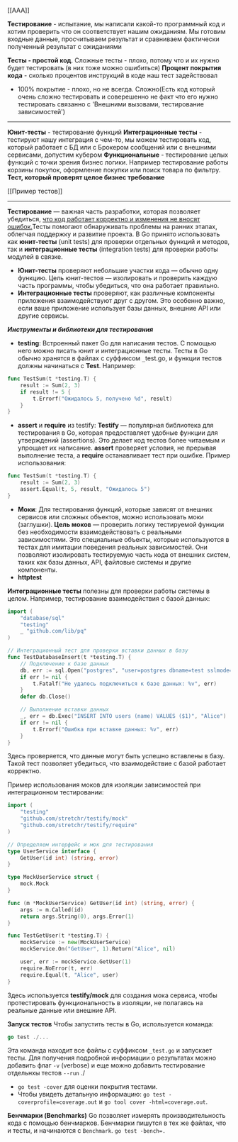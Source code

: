 [[AAA]]

**Тестирование** - испытание, мы написали какой-то программный код и хотим проверить что он соответствует нашим ожиданиям.
Мы готовим входные данные, просчитываем результат и сравниваем фактически полученный результат с ожиданиями

**Тесты - простой код**. Сложные тесты - плохо, потому что и их нужно будет тестировать (в них тоже можно ошибиться)
**Процент покрытия кода** - сколько процентов инструкций в коде наш тест задействовал
- 100% покрытие - плохо, но не всегда. Сложно(Есть код который очень сложно тестировать и соверешенно не факт что его нужно тестировать связанно с 'Внешними вызовами, тестирование зависимостей')
---
**Юнит-тесты** - тестирование функций
**Интеграционные тесты** - тестируют нашу интеграция с чем-то, мы можем тестировать код, который работает с БД или с Брокером сообщений или с внешними сервисами, допустим кубером
**Функциональные** - тестирование целых функций с точки зрения бизнес логики. Например тестирование работы корзины покупок, оформление покупки или поиск товара по фильтру. **Тест, который проверят целое бизнес требование**

[[Пример тестов]]

---











**Тестирование** — важная часть разработки, которая позволяет убедиться, <u>что код работает корректно и изменения не вносят ошибок.</u>Тесты помогают обнаруживать проблемы на ранних этапах, облегчая поддержку и развитие проекта. В Go принято использовать как **юнит-тесты** (unit tests) для проверки отдельных функций и методов, так и **интеграционные тесты** (integration tests) для проверки работы модулей в связке.

- **Юнит-тесты** проверяют небольшие участки кода — обычно одну функцию. Цель юнит-тестов — изолировать и проверить каждую часть программы, чтобы убедиться, что она работает правильно.
- **Интеграционные тесты** проверяют, как различные компоненты приложения взаимодействуют друг с другом. Это особенно важно, если ваше приложение использует базы данных, внешние API или другие сервисы.


***Инструменты и библиотеки для тестирования***
- **testing**: Встроенный пакет Go для написания тестов. С помощью него можно писать юнит и интеграционные тесты. Тесты в Go обычно хранятся в файлах с суффиксом `_`test.go, и функции тестов должны начинаться с **Test**. Например:
```go
func TestSum(t *testing.T) {
    result := Sum(2, 3)
    if result != 5 {
        t.Errorf("Ожидалось 5, получено %d", result)
    }
}
```
- **assert** и **require** из testify: **Testify** — популярная библиотека для тестирования в Go, которая предоставляет удобные функции для утверждений (assertions). Это делает код тестов более читаемым и упрощает их написание. **assert** проверяет условия, не прерывая выполнение теста, а **require** останавливает тест при ошибке. Пример использования:
```go
func TestSum(t *testing.T) {
    result := Sum(2, 3)
    assert.Equal(t, 5, result, "Ожидалось 5")
}
```
- **Моки**: Для тестирования функций, которые зависят от внешних сервисов или сложных объектов, можно использовать моки (заглушки). **Цель моков** — проверить логику тестируемой функции без необходимости взаимодействовать с реальными зависимостями.
Это специальные объекты, которые используются в тестах для имитации поведения реальных зависимостей. Они позволяют изолировать тестируемую часть кода от внешних систем, таких как базы данных, API, файловые системы и другие компоненты.
- **httptest**
 
**Интеграционные тесты** полезны для проверки работы системы в целом. Например, тестирование взаимодействия с базой данных:
```go
import (
    "database/sql"
    "testing"
    _ "github.com/lib/pq"
)

// Интеграционный тест для проверки вставки данных в базу
func TestDatabaseInsert(t *testing.T) {
    // Подключение к базе данных
    db, err := sql.Open("postgres", "user=postgres dbname=test sslmode=disable")
    if err != nil {
        t.Fatalf("Не удалось подключиться к базе данных: %v", err)
    }
    defer db.Close()

    // Выполнение вставки данных
    _, err = db.Exec("INSERT INTO users (name) VALUES ($1)", "Alice")
    if err != nil {
        t.Errorf("Ошибка при вставке данных: %v", err)
    }
}
```
Здесь проверяется, что данные могут быть успешно вставлены в базу. Такой тест позволяет убедиться, что взаимодействие с базой работает корректно.

Пример использования моков для изоляции зависимостей при интеграционном тестировании:
```go
import (
    "testing"
    "github.com/stretchr/testify/mock"
    "github.com/stretchr/testify/require"
)

// Определяем интерфейс и мок для тестирования
type UserService interface {
    GetUser(id int) (string, error)
}

type MockUserService struct {
    mock.Mock
}

func (m *MockUserService) GetUser(id int) (string, error) {
    args := m.Called(id)
    return args.String(0), args.Error(1)
}

func TestGetUser(t *testing.T) {
    mockService := new(MockUserService)
    mockService.On("GetUser", 1).Return("Alice", nil)

    user, err := mockService.GetUser(1)
    require.NoError(t, err)
    require.Equal(t, "Alice", user)
}
```
Здесь используется **testify/mock** для создания мока сервиса, чтобы протестировать функциональность в изоляции, не полагаясь на реальные данные или внешние API.











**Запуск тестов**
Чтобы запустить тесты в Go, используется команда:
```go
go test ./...
```
Эта команда находит все файлы с суффиксом `_test.go` и запускает тесты. Для получения подробной информации о результатах можно добавить флаг `-v` (verbose) и еще можно добавить тестирование отдельнхы тестов ``--run`` ./

- `go test -cover` для оценки покрытия тестами.
- Чтобы увидеть детальную информацию: `go test -coverprofile=coverage.out` и `go tool cover -html=coverage.out`.


**Бенчмарки (Benchmarks)**
Go позволяет измерять производительность кода с помощью бенчмарков. Бенчмарки пишутся в тех же файлах, что и тесты, и начинаются с `Benchmark`. 
``go test -bench=.``